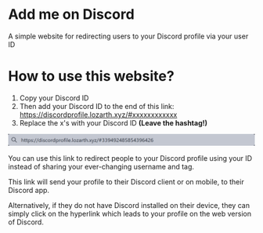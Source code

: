# Add me on Discord

A simple website for redirecting users to your Discord profile via your user ID

# How to use this website?
1. Copy your Discord ID
2. Then add your Discord ID to the end of this link:
https://discordprofile.lozarth.xyz/#xxxxxxxxxxxx
3. Replace the x's with your Discord ID **(Leave the hashtag!)**

![example](https://raw.githubusercontent.com/Lozarth/addmeondiscord/main/example.png)

You can use this link to redirect people to your Discord profile using your ID instead of sharing your ever-changing username and tag.

This link will send your profile to their Discord client or on mobile, to their Discord app.

Alternatively, if they do not have Discord installed on their device, they can simply click on the hyperlink which leads to your profile on the web version of Discord.
